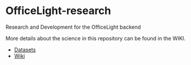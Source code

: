 # OfficeLight-research
Research and Development for the OfficeLight backend

More details about the science in this repository can be found in the WIKI.

- [Datasets](https://github.com/zafarali/OfficeLight-research/wiki/Public-Datasets)
- [Wiki](https://github.com/zafarali/OfficeLight-research/wiki)
